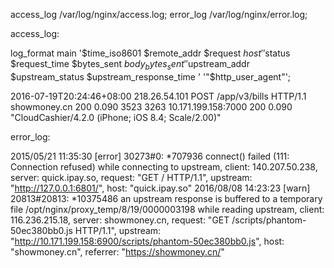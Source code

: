 access_log /var/log/nginx/access.log;
error_log /var/log/nginx/error.log;


access_log:

log_format  main  '$time_iso8601 $remote_addr $request $host '
                '$status $request_time $bytes_sent $body_bytes_sent '
                '$upstream_addr $upstream_status $upstream_response_time '
                '"$http_user_agent"';

2016-07-19T20:24:46+08:00 218.26.54.101 POST /app/v3/bills HTTP/1.1 showmoney.cn 200 0.090 3523 3263 10.171.199.158:7000 200 0.090 "CloudCashier/4.2.0 (iPhone; iOS 8.4; Scale/2.00)"

error_log:

2015/05/21 11:35:30 [error] 30273#0: *707936 connect() failed (111: Connection refused) while connecting to upstream, client: 140.207.50.238, server: quick.ipay.so, request: "GET / HTTP/1.1", upstream: "http://127.0.0.1:6801/", host: "quick.ipay.so"
2016/08/08 14:23:23 [warn] 20813#20813: *10375486 an upstream response is buffered to a temporary file /opt/nginx/proxy_temp/8/19/0000003198 while reading upstream, client: 116.236.215.18, server: showmoney.cn, request: "GET /scripts/phantom-50ec380bb0.js HTTP/1.1", upstream: "http://10.171.199.158:6900/scripts/phantom-50ec380bb0.js", host: "showmoney.cn", referrer: "https://showmoney.cn/"
